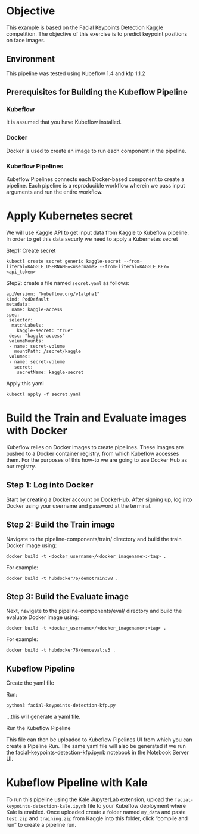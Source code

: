 # Objective

This example is based on the Facial Keypoints Detection Kaggle competition. The objective of this exercise is to predict keypoint positions on face images.

## Environment

This pipeline was tested using Kubeflow 1.4 and kfp 1.1.2

## Prerequisites for Building the Kubeflow Pipeline

### Kubeflow

It is assumed that you have Kubeflow installed. 

### Docker

Docker is used to create an image to run each component in the pipeline.

### Kubeflow Pipelines

Kubeflow Pipelines connects each Docker-based component to create a pipeline. Each pipeline is a reproducible workflow wherein we pass input arguments and run the entire workflow.

# Apply Kubernetes secret
We will use Kaggle API to get input data from Kaggle to Kubeflow pipeline. In order to get this data securly we need to apply a Kubernetes secret

Step1: Create secret
```
kubectl create secret generic kaggle-secret --from-literal=KAGGLE_USERNAME=<username> --from-literal=KAGGLE_KEY=<api_token> 
```
Step2: create a file named `secret.yaml` as follows:
```
apiVersion: "kubeflow.org/v1alpha1"
kind: PodDefault
metadata:
  name: kaggle-access
spec:
 selector:
  matchLabels:
    kaggle-secret: "true"
 desc: "kaggle-access"
 volumeMounts:
 - name: secret-volume
   mountPath: /secret/kaggle
 volumes:
 - name: secret-volume
   secret:
    secretName: kaggle-secret
```
Apply this yaml
```
kubectl apply -f secret.yaml 
```


# Build the Train and Evaluate images with Docker

Kubeflow relies on Docker images to create pipelines. These images are pushed to a Docker container registry, from which Kubeflow accesses them. For the purposes of this how-to we are going to use Docker Hub as our registry.

## Step 1: Log into Docker

Start by creating a Docker account on DockerHub. After signing up, log into Docker using your username and password at the terminal.

## Step 2: Build the Train image

Navigate to the pipeline-components/train/ directory and build the train Docker image using:
```
docker build -t <docker_username>/<docker_imagename>:<tag> .
```
For example:
```
docker build -t hubdocker76/demotrain:v8 .
```
## Step 3: Build the Evaluate image

Next, navigate to the pipeline-components/eval/ directory and build the evaluate Docker image using:
```
docker build -t <docker_username>/<docker_imagename>:<tag> .
```
For example:
```
docker build -t hubdocker76/demoeval:v3 .
```
## Kubeflow Pipeline

Create the yaml file

Run:
```
python3 facial-keypoints-detection-kfp.py 
```
…this will generate a yaml file. 

Run the Kubeflow Pipeline

This file can then be uploaded to Kubeflow Pipelines UI from which you can create a Pipeline Run. The same yaml file will also be generated if we run the facial-keypoints-detection-kfp.ipynb notebook in the Notebook Server UI.

# Kubeflow Pipeline with Kale

To run this pipeline using the Kale JupyterLab extension, upload the `facial-keypoints-detection-kale.ipynb` file to your Kubeflow deployment where Kale is enabled. Once uploaded create a folder named `my_data` and paste `test.zip` and `training.zip` from Kaggle into this folder, click “compile and run” to create a pipeline run.
